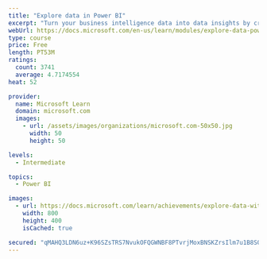 ```yaml
---
title: "Explore data in Power BI"
excerpt: "Turn your business intelligence data into data insights by creating and configuring Power BI dashboards."
webUrl: https://docs.microsoft.com/en-us/learn/modules/explore-data-power-bi/
type: course
price: Free
length: PT53M
ratings:
  count: 3741
  average: 4.7174554
heat: 52

provider:
  name: Microsoft Learn
  domain: microsoft.com
  images:
    - url: /assets/images/organizations/microsoft.com-50x50.jpg
      width: 50
      height: 50

levels:
  - Intermediate

topics:
  - Power BI

images:
  - url: https://docs.microsoft.com/learn/achievements/explore-data-with-power-bi-desktop-social.png
    width: 800
    height: 400
    isCached: true

secured: "qMAHQ3LDN6uz+K96SZsTRS7NvukOFQGWNBF8PTvrjMoxBNSKZrsIlm7u1B8SOM5m1x+3hL6tz5EeX3TXSG5TjxNAHNc2G0FYrcrdu6flK5B28CCkftui8PhBljpjsXx0gxOIkxNRRUKufME+YrK/6X5i1/+7I0r5WmleqXmhQ8XvGTmL9K06RK8z4LJ3nGzP5nHiigTS9hKMVVQuEC4wS+MqwyY7+PEfDMbylibNIOKf4dQqI1rrJCRey0wuBEaMs2j5LwtM/nNbesChdh1X1POdJsQl645yNWIpIzTgcFvgtE1u8MvibY5UeEU6uoz87lqpAx58IhSULFtR2eIKdgqii6j0bcdF/r2Djrsnj3m4motIBJwpg78Ob/WYR6ATq1AfPSx4YLpzvRA1XHtx1Ibbal0nVdYgzPRIolFLfW4=;V8oJvWHOM6WZb6H1rtKhxQ=="
---
```


